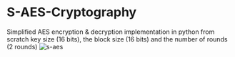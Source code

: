 # S-AES-Cryptography
Simplified AES encryption &amp; decryption implementation in python from scratch
key size (16 bits), the block size (16 bits) and the number of rounds (2 rounds)
![s-aes](https://github.com/YehiaOnGit/S-AES-Cryptography/assets/93736300/680a9b07-01bf-4c73-9ef6-8246ac405c85)
